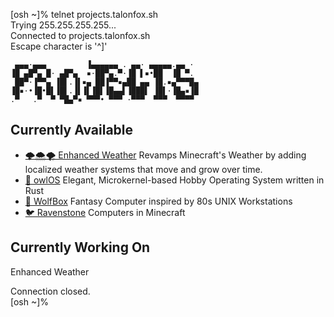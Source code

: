 [osh ~]% telnet projects.talonfox.sh  
Trying 255.255.255.255...  
Connected to projects.talonfox.sh  
Escape character is '^]'  
```
 ▄▄▄·▄▄▄         ▐▄▄▄▄▄▄ . ▄▄· ▄▄▄▄▄.▄▄ · 
▐█ ▄█▀▄ █· ▄█▀▄  ▪·██▀▄.▀·▐█ ▌▪•██  ▐█ ▀. 
 ██▀·▐▀▀▄ ▐█▌.▐▌▪▄ ██▐▀▀▪▄██ ▄▄ ▐█.▪▄▀▀▀█▄
▐█▪·•▐█•█▌▐█▌.▐▌▐▌▐█▌▐█▄▄▌▐███▌ ▐█▌·▐█▄▪▐█
.▀   .▀  ▀ ▀█▄▀▪ ▀▀▀• ▀▀▀ ·▀▀▀  ▀▀▀  ▀▀▀▀ 
```
## Currently Available
- [🌩🌨🌪 Enhanced Weather](https://github.com/Talon396/EnhancedWeather) Revamps Minecraft's Weather by adding localized weather systems that move and grow over time.
- [🦉 owlOS](https://github.com/Talon396/owlOS) Elegant, Microkernel-based Hobby Operating System written in Rust
- [🐺 WolfBox](https://github.com/Talon396/WolfBox) Fantasy Computer inspired by 80s UNIX Workstations
- [🐦 Ravenstone](https://github.com/Talon396/Ravenstone) Computers in Minecraft
## Currently Working On
Enhanced Weather
<br>

Connection closed.  
[osh ~]% <span class="terminal_cursor"></span>
